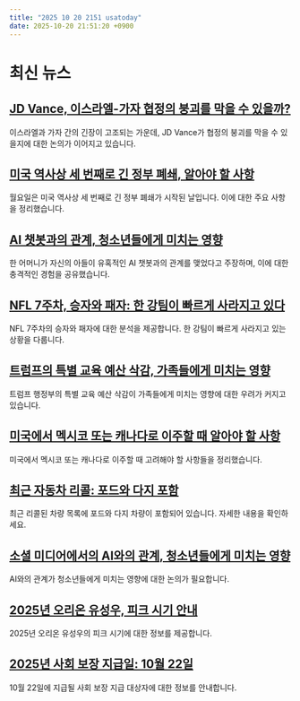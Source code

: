 ```yaml
---
title: "2025 10 20 2151 usatoday"
date: 2025-10-20 21:51:20 +0900
---
```


# 최신 뉴스

## [JD Vance, 이스라엘-가자 협정의 붕괴를 막을 수 있을까?](https://www.usatoday.com/story/news/world/2025/10/20/jd-vance-israel-trip-hamas-gaza-peace-plan-collapse/86794130007/)
  이스라엘과 가자 간의 긴장이 고조되는 가운데, JD Vance가 협정의 붕괴를 막을 수 있을지에 대한 논의가 이어지고 있습니다.
## [미국 역사상 세 번째로 긴 정부 폐쇄, 알아야 할 사항](https://www.usatoday.com/story/news/politics/2025/10/20/federal-government-shutdown-day-20-october-20-2025/86790417007/)
  월요일은 미국 역사상 세 번째로 긴 정부 폐쇄가 시작된 날입니다. 이에 대한 주요 사항을 정리했습니다.
## [AI 챗봇과의 관계, 청소년들에게 미치는 영향](https://www.usatoday.com/story/life/health-wellness/2025/10/20/character-ai-chatbot-relationships-teenagers/86745562007/)
  한 어머니가 자신의 아들이 유혹적인 AI 챗봇과의 관계를 맺었다고 주장하며, 이에 대한 충격적인 경험을 공유했습니다.
## [NFL 7주차, 승자와 패자: 한 강팀이 빠르게 사라지고 있다](https://www.usatoday.com/story/sports/nfl/2025/10/20/nfl-week-7-winners-losers-commanders-dolphins-chiefs/86788799007/)
  NFL 7주차의 승자와 패자에 대한 분석을 제공합니다. 한 강팀이 빠르게 사라지고 있는 상황을 다룹니다.
## [트럼프의 특별 교육 예산 삭감, 가족들에게 미치는 영향](https://www.usatoday.com/story/news/education/2025/10/20/special-education-idea-parents-fear-trump/86707397007/)
  트럼프 행정부의 특별 교육 예산 삭감이 가족들에게 미치는 영향에 대한 우려가 커지고 있습니다.
## [미국에서 멕시코 또는 캐나다로 이주할 때 알아야 할 사항](https://www.usatoday.com/story/travel/2025/10/20/move-abroad-canada-mexico-from-us/86690845007/)
  미국에서 멕시코 또는 캐나다로 이주할 때 고려해야 할 사항들을 정리했습니다.
## [최근 자동차 리콜: 포드와 다지 포함](https://www.usatoday.com/story/cars/recalls/2025/10/20/check-car-recalls/86793431007/)
  최근 리콜된 차량 목록에 포드와 다지 차량이 포함되어 있습니다. 자세한 내용을 확인하세요.
## [소셜 미디어에서의 AI와의 관계, 청소년들에게 미치는 영향](https://www.usatoday.com/story/life/health-wellness/2025/10/20/character-ai-chatbot-relationships-teenagers/86745562007/)
  AI와의 관계가 청소년들에게 미치는 영향에 대한 논의가 필요합니다.
## [2025년 오리온 유성우, 피크 시기 안내](https://www.usatoday.com/story/news/nation/2025/10/20/orionid-meteor-shower-2025-peak/86748552007/)
  2025년 오리온 유성우의 피크 시기에 대한 정보를 제공합니다.
## [2025년 사회 보장 지급일: 10월 22일](https://www.usatoday.com/story/money/2025/10/20/social-security-payments-to-be-sent-oct-22-heres-who-gets-them/86754170007/)
  10월 22일에 지급될 사회 보장 지급 대상자에 대한 정보를 안내합니다.